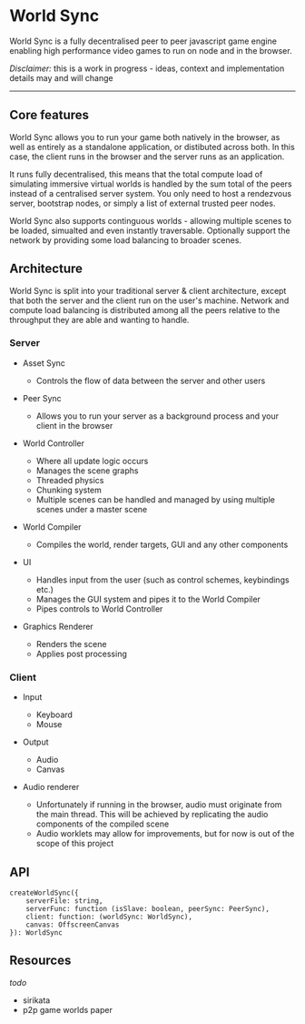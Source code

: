 # World Sync

World Sync is a fully decentralised peer to peer javascript game engine enabling high performance video games to run on node and in the browser.

*Disclaimer:* this is a work in progress - ideas, context and implementation details may and will change

---

## Core features

World Sync allows you to run your game both natively in the browser, as well as entirely as a standalone application, or distibuted across both. In this case, the client runs in the browser and the server runs as an application.

It runs fully decentralised, this means that the total compute load of simulating immersive virtual worlds is handled by the sum total of the peers instead of a centralised server system. You only need to host a rendezvous server, bootstrap nodes, or simply a list of external trusted peer nodes.

World Sync also supports continguous worlds - allowing multiple scenes to be loaded, simualted and even instantly traversable. Optionally support the network by providing some load balancing to broader scenes.

## Architecture

World Sync is split into your traditional server & client architecture, except that both the server and the client run on the user's machine. Network and compute load balancing is distributed among all the peers relative to the throughput they are able and wanting to handle.

### Server

- Asset Sync
  - Controls the flow of data between the server and other users

- Peer Sync
  - Allows you to run your server as a background process and your client in the browser 

- World Controller
  - Where all update logic occurs
  - Manages the scene graphs
  - Threaded physics
  - Chunking system
  - Multiple scenes can be handled and managed by using multiple scenes under a master scene

- World Compiler
  - Compiles the world, render targets, GUI and any other components

- UI
  - Handles input from the user (such as control schemes, keybindings etc.)
  - Manages the GUI system and pipes it to the World Compiler
  - Pipes controls to World Controller

- Graphics Renderer
  - Renders the scene
  - Applies post processing

### Client

- Input
  - Keyboard
  - Mouse

- Output
  - Audio
  - Canvas

- Audio renderer
  - Unfortunately if running in the browser, audio must originate from the main thread. This will be achieved by replicating the audio components of the compiled scene
  - Audio worklets may allow for improvements, but for now is out of the scope of this project

## API

```
createWorldSync({
    serverFile: string,
    serverFunc: function (isSlave: boolean, peerSync: PeerSync),
    client: function: (worldSync: WorldSync),
    canvas: OffscreenCanvas
}): WorldSync
```

## Resources
*todo*
- sirikata
- p2p game worlds paper